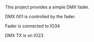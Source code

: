 This project provides a simple DMX fader.

DMX 001 is controlled by the fader.

Fader is connected to IO34

DMX TX is on IO23

